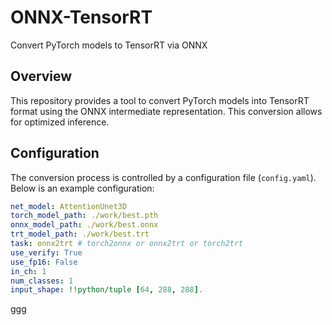 # ONNX-TensorRT
Convert PyTorch models to TensorRT via ONNX

## Overview
This repository provides a tool to convert PyTorch models into TensorRT format using the ONNX intermediate representation. This conversion allows for optimized inference.

## Configuration
The conversion process is controlled by a configuration file (`config.yaml`). Below is an example configuration:

```yaml
net_model: AttentionUnet3D
torch_model_path: ./work/best.pth
onnx_model_path: ./work/best.onnx
trt_model_path: ./work/best.trt
task: onnx2trt # torch2onnx or onnx2trt or torch2trt
use_verify: True
use_fp16: False
in_ch: 1
num_classes: 1
input_shape: !!python/tuple [64, 288, 288].
```

ggg